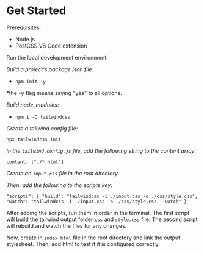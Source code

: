 # Get Started

Prerequisites: 

- Node.js
- PostCSS VS Code extension

Run the local development environment.

*Build a project's package.json file:*

- `npm init -y`

*the -y flag means saying "yes" to all options.

*Build node_modules:*

- `npm i -D tailwindcss`

*Create a tailwind.config file:*

`npx tailwindcss init`

*In the `tailwind.config.js` file, add the following string to the content array:*

`content: ["./*.html"]`

*Create an `input.css` file in the root directory.*

*Then, add the following to the scripts key:*

`"scripts": {
    "build": "tailwindcss -i ./input.css -o ./css/style.css",
    "watch": "tailwindcss -i ./input.css -o ./css/style.css --watch"
  }`

After adding the scripts, run them in order in the terminal. The first script will build the tailwind output folder `css` and `style.css` file. The second script will rebuild and watch the files for any changes.

Now, create in `index.html` file in the root directory and link the output stylesheet. Then, add html to test if it is configured correctly.

